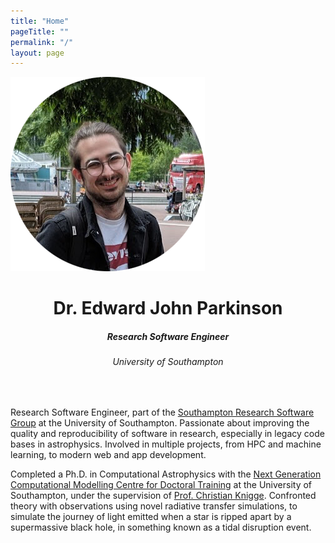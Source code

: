 ```yaml
---
title: "Home"
pageTitle: ""
permalink: "/"
layout: page
---
```


<div class="container">
    <div class="row">
        <div class="col-4">
            <img src="img/me.png" alt="it's me" style="max-width: 100%; height: auto;" />
        </div>
        <div class="col align-self-center" align="center">
            <h1>Dr. Edward John Parkinson</h1>
            <h5>Research Software Engineer</h5>
            <h6>University of Southampton</h6>
        </div>
    </div>
</div>
<br />

Research Software Engineer, part of the [Southampton Research Software
Group](https://rsgsoton.net/) at the University of Southampton. Passionate about
improving the quality and reproducibility of software in research, especially
in legacy code bases in astrophysics. Involved in multiple projects, from HPC
and machine learning, to modern web and app development.

Completed a Ph.D. in Computational Astrophysics with the
[Next Generation Computational Modelling Centre for Doctoral Training](https://www.ngcm.soton.ac.uk/)
at the University of Southampton, under the supervision of
[Prof. Christian Knigge](https://www.phys.soton.ac.uk/people/ck7).
Confronted theory with observations using novel radiative transfer simulations,
to simulate the journey of light emitted when a star is ripped apart by a
supermassive black hole, in something known as a tidal disruption event.

<!-- During my PhD, I had excellent opportunity to build my computational and
communication skills, attending international workshops and conferences to
share my work with the community and have had the opportunity to work in
international collaborations. At Southampton, I have had access to world-class
HPC facilities and training in a wide range of programming languages and
frameworks such as, but not limited to, C, MPI, CUDA, TensorFlow and Python. I
worked with vast quantities of synthetic and real world data, applying a modern
toolkit of data analysis techniques, statistical modelling, Python/R frameworks
and numerical techniques to confront theory with observations, producing novel
and state-of-the-art research. I have been the principle investigator for
multiple collaborative and individual research projects and a key team member
in cross-disciplinary collaborations and projects. -->